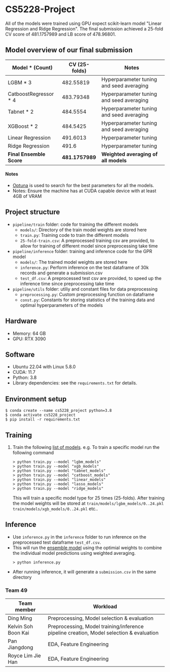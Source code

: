 # CS5228-Project
All of the models were trained using GPU expect scikit-learn model "Linear Regression and Ridge Regression". The final submission achieved a 25-fold CV score of 481.1757989 and LB score of 478.96801.

## Model overview of our final submission

| Model * (Count) | CV (25-folds) | Notes
| --- | --- | --- | 
| LGBM * 3 | 482.55819 | Hyperparameter tuning and seed averaging |
| CatboostRegressor * 4 | 483.79348 | Hyperparameter tuning and seed averaging |
| Tabnet * 2 | 484.5554 | Hyperparameter tuning and seed averaging |
| XGBoost * 2 | 484.5425 | Hyperparameter tuning and seed averaging |
| Linear Regression | 491.6013 | Hyperparameter tuning |
| Ridge Regression | 491.6 | Hyperparameter tuning |
| <b>Final Ensemble Score</b> | <b>481.1757989</b> | <b>Weighted averaging of all models</b> |

#### Notes
* <a href='https://optuna.org/'>Optuna</a> is used to search for the best parameters for all the models.
* Notes: Ensure the machine has at CUDA capable device with at least 4GB of VRAM

## Project structure 
* `pipeline/train` folder: code for training the different models
    - `models/`: Directory of the train model weights are stored here
    - `train.py`: Training code to train the different models
    - `25-fold-train.csv`: A preprocessed training csv are provided, to allow for training of different model since preprocessing take time
* `pipeline/inference` folder: training and inference code for the GPR model
    - `models/`: The trained model weights are stored here
    - `inference.py`: Perform inference on the test dataframe of 30k records and generate a submission.csv
    - `test_df.csv`: A preprocessed test csv are provided, to speed up the inference time since preprocessing take time
* `pipeline/utils` folder: utiliy and constant files for data preprocessing
    - `preprocessing.py`: Custom preprocessing function on dataframe
    - `const.py`: Constants for storing statistics of the training data and optimal hyperparameters of the models

## Hardware 
* Memory: 64 GB
* GPU: RTX 3090 

## Software
* Ubuntu 22.04 with Linux 5.8.0
* CUDA: 11.7
* Python: 3.8
* Library dependencies: see the `requirements.txt` for details.

## Environment setup
```
$ conda create --name cs5228_project python=3.8
$ conda activate cs5228_project
$ pip install -r requirements.txt
```

## Training
1. Train the following [list of models](#Model-overview-of-our-final-submission).
e.g. To train a specific model run the following command
    ```
    > python train.py --model "lgbm_models"
    > python train.py --model "xgb_models"
    > python train.py --model "tabnet_models"    
    > python train.py --model "catboost_models"
    > python train.py --model "linear_models"
    > python train.py --model "lasso_models"
    > python train.py --model "ridge_models"
    ```
    This will train a specific model type for 25 times (25-folds). After training the model weights will be stored at `train/models/lgbm_models/0..24.pkl`
    `train/models/xgb_models/0..24.pkl`
    etc..


## Inference
* Use `inference.py` in the `inference` folder to run inference on the preprocessed test dataframe `test_df.csv`.
* This will run the [ensemble model](#Model-overview-of-our-final-submission) using the optimial weights to combine the individual model predictions using weighted averaging.
    ```
    > python inference.py
    ```
* After running inference, it will generate a `submission.csv` in the same directory    

### Team 49
| Team member | Workload |
| --- | --- |
| Ding Ming | Preprocessing, Model selection & evaluation |
| Kelvin Soh Boon Kai | Preprocessing, Model training/inference pipeline creation, Model selection & evaluation |
| Pan Jiangdong | EDA, Feature Engineering |
| Royce Lim Jie Han | EDA, Feature Engineering |

